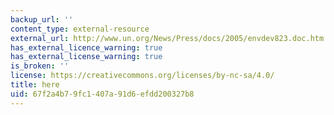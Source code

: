 ```yaml
---
backup_url: ''
content_type: external-resource
external_url: http://www.un.org/News/Press/docs/2005/envdev823.doc.htm
has_external_licence_warning: true
has_external_license_warning: true
is_broken: ''
license: https://creativecommons.org/licenses/by-nc-sa/4.0/
title: here
uid: 67f2a4b7-9fc1-407a-91d6-efdd200327b8
---
```

